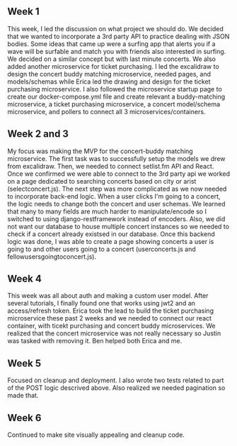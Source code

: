 
## Week 1 

This week, I led the discussion on what project we should do. We decided that we wanted to incorporate a 3rd party API to practice dealing with JSON bodies. Some ideas that came up were a surfing app that alerts you if a wave will be surfable and match you with friends also interested in surfing. We decided on a similar concept but with last minute concerts. We also added another microservice for ticket purchasing. I led the excalidraw to design the concert buddy matching microservice, needed pages, and models/schemas while Erica led the drawing and design for the ticket purchasing microservice. I also followed the microservice startup page to create our docker-compose.yml file and create relevant a buddy-matching microservice, a ticket purchasing microservice, a concert model/schema microservice, and pollers to connect all 3 microservices/containers. 

## Week 2 and 3 

My focus was making the MVP for the concert-buddy matching microservice. The first task was to successfully setup the models we drew from excalidraw. Then, we needed to connect setlist.fm API and React. Once we confirmed we were able to connect to the 3rd party api we worked on a page dedicated to searching concerts based on city or arist (selectconcert.js). The next step was more complicated as we now needed to incorporate back-end logic. When a user clicks I'm going to a concert, the logic needs to change both the concert and user schemas. We learned that many to many fields are much harder to manipulate/encode so I switched to using django-restframework instead of encoders. Also, we did not want our database to house multiple concert instances so we needed to check if a concert already existsed in our database. Once this backend logic was done, I was able to create a page showing concerts a user is going to and other users going to a concert (userconcerts.js and fellowusersgoingtoconcert.js). 

## Week 4

This week was all about auth and making a custom user model. After several tutorials, I finally found one that works using jwt2 and an access/refresh token. Erica took the lead to build the ticket purchasing microservice these past 2 weeks and we needed to connect our react container, with ticekt purchasing and concert buddy microservices. We realized that the concert microservice was not really necessary so Justin was tasked with removing it. Ben helped both Erica and me. 

## Week 5

Focused on cleanup and deployment. I also wrote two tests related to part of the POST logic descrived above. Also realized we needed pagination so made that. 

## Week 6

Continued to make site visually appealing and cleanup code. 